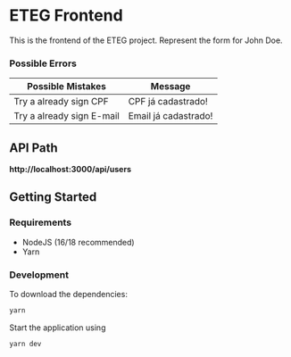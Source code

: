 # ETEG Frontend

This is the frontend of the ETEG project. Represent the form for John Doe.

### Possible Errors

| Possible Mistakes | Message        | 
| ----------- | ----------- |
| Try a already sign CPF   | CPF já cadastrado!      | |
| Try a already sign E-mail      | Email já cadastrado!    | 


## API Path
<b>http://localhost:3000/api/users</b>

## Getting Started


### Requirements

- NodeJS (16/18 recommended)
- Yarn

### Development

To download the dependencies:

```bash
yarn 
```
Start the application using

```bash
yarn dev
```
